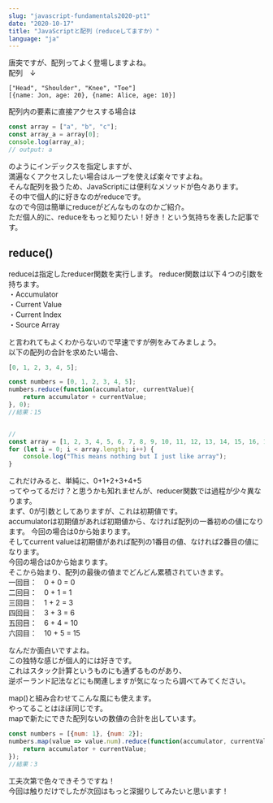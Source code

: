 ```yaml
---
slug: "javascript-fundamentals2020-pt1"
date: "2020-10-17"
title: "JavaScriptと配列（reduceしてますか）"
language: "ja"
---
```


唐突ですが、配列ってよく登場しますよね。  
配列　↓
```
["Head", "Shoulder", "Knee", "Toe"] 
[{name: Jon, age: 20}, {name: Alice, age: 10}]  
```
配列内の要素に直接アクセスする場合は  
```javascript
const array = ["a", "b", "c"];
const array_a = array[0];
console.log(array_a);
// output: a
```
のようにインデックスを指定しますが、  
満遍なくアクセスしたい場合はループを使えば楽々ですよね。  
そんな配列を扱うため、JavaScriptには便利なメソッドが色々あります。  
その中で個人的に好きなのがreduceです。  
なので今回は簡単にreduceがどんなものなのかご紹介。  
ただ個人的に、reduceをもっと知りたい！好き！という気持ちを表した記事です。

## reduce()

reduceは指定したreducer関数を実行します。
reducer関数は以下４つの引数を持ちます。  
・Accumulator   
・Current Value   
・Current Index   
・Source Array

と言われてもよくわからないので早速ですが例をみてみましょう。  
以下の配列の合計を求めたい場合、  
```javascript
[0, 1, 2, 3, 4, 5];
```
```javascript
const numbers = [0, 1, 2, 3, 4, 5];
numbers.reduce(function(accumulator, currentValue){
    return accumulator + currentValue;
}, 0);
//結果：15
```

```javascript

//
const array = [1, 2, 3, 4, 5, 6, 7, 8, 9, 10, 11, 12, 13, 14, 15, 16, 17, 18, 19, 20, 21, 22, 23, 24];
for (let i = 0; i < array.length; i++) {
    console.log("This means nothing but I just like array");
}
```

これだけみると、単純に、0+1+2+3+4+5  
ってやってるだけ？と思うかも知れませんが、reducer関数では過程が少々異なります。  
まず、0が引数としてありますが、これは初期値です。  
accumulatorは初期値があれば初期値から、なければ配列の一番初めの値になります。
今回の場合は0から始まります。  
そしてcurrent valueは初期値があれば配列の1番目の値、なければ2番目の値になります。  
今回の場合は0から始まります。  
そこから始まり、配列の最後の値までどんどん累積されていきます。  
一回目：　0 + 0 = 0  
二回目：　0 + 1 = 1  
三回目：　1 + 2 = 3  
四回目：　3 + 3 = 6  
五回目：　6 + 4 = 10  
六回目：　10 + 5 = 15  

なんだか面白いですよね。  
この独特な感じが個人的には好きです。  
これはスタック計算というものにも通ずるものがあり、  
逆ポーランド記法などにも関連しますが気になったら調べてみてください。  

map()と組み合わせてこんな風にも使えます。  
やってることはほぼ同じです。  
mapで新たにできた配列ないの数値の合計を出しています。
```javascript
const numbers = [{num: 1}, {num: 2}];
numbers.map(value => value.num).reduce(function(accumulator, currentValue){
    return accumulator + currentValue;
});
//結果：3
```
工夫次第で色々できそうですね！  
今回は触りだけでしたが次回はもっと深掘りしてみたいと思います！  